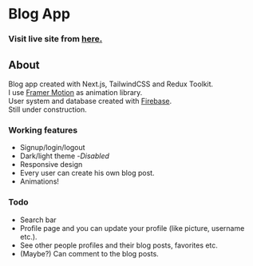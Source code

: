 # Blog App

### Visit live site from [here.](https://emre-blog.vercel.app/)

## About

Blog app created with Next.js, TailwindCSS and Redux Toolkit.<br />
I use [Framer Motion](https://www.framer.com/developers/) as animation library.<br />
User system and database created with [Firebase](https://firebase.google.com/).<br />
Still under construction.

### Working features

- Signup/login/logout
- Dark/light theme -_Disabled_
- Responsive design
- Every user can create his own blog post.
- Animations!

### Todo

- Search bar
- Profile page and you can update your profile (like picture, username etc.).
- See other people profiles and their blog posts, favorites etc.
- (Maybe?) Can comment to the blog posts.
